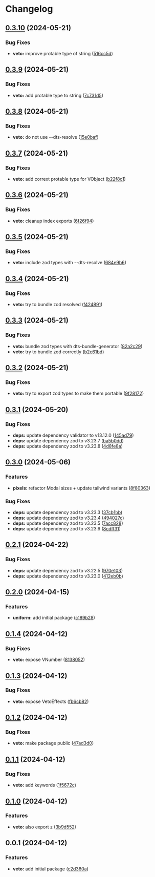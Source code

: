 # Changelog

## [0.3.10](https://github.com/fuf-stack/uniform/compare/veto-v0.3.9...veto-v0.3.10) (2024-05-21)


### Bug Fixes

* **veto:** improve protable type of string ([516cc5d](https://github.com/fuf-stack/uniform/commit/516cc5dd0de21963156f37ec53691bf389d0330f))

## [0.3.9](https://github.com/fuf-stack/uniform/compare/veto-v0.3.8...veto-v0.3.9) (2024-05-21)


### Bug Fixes

* **veto:** add protable type to string ([7c731d5](https://github.com/fuf-stack/uniform/commit/7c731d53a79138123083e54a35163c5a1114b4f4))

## [0.3.8](https://github.com/fuf-stack/uniform/compare/veto-v0.3.7...veto-v0.3.8) (2024-05-21)


### Bug Fixes

* **veto:** do not use --dts-resolve ([15e0baf](https://github.com/fuf-stack/uniform/commit/15e0baf4d8b9031284042903e13242e1302fbb9d))

## [0.3.7](https://github.com/fuf-stack/uniform/compare/veto-v0.3.6...veto-v0.3.7) (2024-05-21)


### Bug Fixes

* **veto:** add corrext protable type for VObject ([b22f8c1](https://github.com/fuf-stack/uniform/commit/b22f8c1a6b88fed5f07049799388cff5e6fa31fb))

## [0.3.6](https://github.com/fuf-stack/uniform/compare/veto-v0.3.5...veto-v0.3.6) (2024-05-21)


### Bug Fixes

* **veto:** cleanup index exports ([6f26f94](https://github.com/fuf-stack/uniform/commit/6f26f94747dc9c5c29653ea73507cc67d52078cd))

## [0.3.5](https://github.com/fuf-stack/uniform/compare/veto-v0.3.4...veto-v0.3.5) (2024-05-21)


### Bug Fixes

* **veto:** include zod types with --dts-resolve ([684e9b6](https://github.com/fuf-stack/uniform/commit/684e9b6d6101f4aff7e10b187d95ffaf9e2447ac))

## [0.3.4](https://github.com/fuf-stack/uniform/compare/veto-v0.3.3...veto-v0.3.4) (2024-05-21)


### Bug Fixes

* **veto:** try to bundle zod resolved ([f424891](https://github.com/fuf-stack/uniform/commit/f4248919018aa32fee3a7feec6ef649ecf2fb592))

## [0.3.3](https://github.com/fuf-stack/uniform/compare/veto-v0.3.2...veto-v0.3.3) (2024-05-21)


### Bug Fixes

* **veto:** bundle zod types with dts-bundle-generator ([82a2c29](https://github.com/fuf-stack/uniform/commit/82a2c29495420a6e3fd7ef0e0312fc752cc94a09))
* **veto:** try to bundle zod correctly ([b2c61bd](https://github.com/fuf-stack/uniform/commit/b2c61bdd31489844e142be5ed2135980557fa911))

## [0.3.2](https://github.com/fuf-stack/uniform/compare/veto-v0.3.1...veto-v0.3.2) (2024-05-21)


### Bug Fixes

* **veto:** try to export zod types to make them portable ([9f28172](https://github.com/fuf-stack/uniform/commit/9f28172fa3cba2f1bec203cb2a2c60039217afb1))

## [0.3.1](https://github.com/fuf-stack/uniform/compare/veto-v0.3.0...veto-v0.3.1) (2024-05-20)


### Bug Fixes

* **deps:** update dependency validator to v13.12.0 ([145ad79](https://github.com/fuf-stack/uniform/commit/145ad794377f0cc17c58b735026c831cdb9468bc))
* **deps:** update dependency zod to v3.23.7 ([ba5b0dd](https://github.com/fuf-stack/uniform/commit/ba5b0ddce7bd616fbd1fbdfb657a90565c56f424))
* **deps:** update dependency zod to v3.23.8 ([4d8fe8a](https://github.com/fuf-stack/uniform/commit/4d8fe8a678e23912b50bd28561033ce87e099130))

## [0.3.0](https://github.com/fuf-stack/uniform/compare/veto-v0.2.1...veto-v0.3.0) (2024-05-06)


### Features

* **pixels:** refactor Modal sizes + update tailwind variants ([8f80363](https://github.com/fuf-stack/uniform/commit/8f80363acbddd8aed080fe637267cbdc3c844abd))


### Bug Fixes

* **deps:** update dependency zod to v3.23.3 ([37cb1bb](https://github.com/fuf-stack/uniform/commit/37cb1bb56f5312be2d835781c2a98990211ab803))
* **deps:** update dependency zod to v3.23.4 ([494027c](https://github.com/fuf-stack/uniform/commit/494027cdea52bb207383d9e72f6dd628f850438a))
* **deps:** update dependency zod to v3.23.5 ([7acc828](https://github.com/fuf-stack/uniform/commit/7acc82890f28035297c62a8212753c6ee08aaaaa))
* **deps:** update dependency zod to v3.23.6 ([8cdff31](https://github.com/fuf-stack/uniform/commit/8cdff31c67b13a416ae61352c0e72690a6c1c27f))

## [0.2.1](https://github.com/fuf-stack/uniform/compare/veto-v0.2.0...veto-v0.2.1) (2024-04-22)


### Bug Fixes

* **deps:** update dependency zod to v3.22.5 ([970e103](https://github.com/fuf-stack/uniform/commit/970e103dd572dc2547b3dcf281acf16a8fd1160a))
* **deps:** update dependency zod to v3.23.0 ([412eb0b](https://github.com/fuf-stack/uniform/commit/412eb0b984c16413daef11d7f77cbee628d4bf88))

## [0.2.0](https://github.com/fuf-stack/uniform/compare/veto-v0.1.4...veto-v0.2.0) (2024-04-15)


### Features

* **uniform:** add initial package ([c189b28](https://github.com/fuf-stack/uniform/commit/c189b287a83d43f41db715de8a9d5ebe0a558a1d))

## [0.1.4](https://github.com/fuf-stack/uniform/compare/veto-v0.1.3...veto-v0.1.4) (2024-04-12)


### Bug Fixes

* **veto:** expose VNumber ([8138052](https://github.com/fuf-stack/uniform/commit/8138052a97c559aaf68d0f11bd998ac97a02f884))

## [0.1.3](https://github.com/fuf-stack/uniform/compare/veto-v0.1.2...veto-v0.1.3) (2024-04-12)


### Bug Fixes

* **veto:** expose VetoEffects ([fb6cb82](https://github.com/fuf-stack/uniform/commit/fb6cb82e67ad537de407727a713b6aab34c3711d))

## [0.1.2](https://github.com/fuf-stack/uniform/compare/veto-v0.1.1...veto-v0.1.2) (2024-04-12)


### Bug Fixes

* **veto:** make package public ([47ad3d0](https://github.com/fuf-stack/uniform/commit/47ad3d02f5cbcbb112599a75e4cdbe3c47921490))

## [0.1.1](https://github.com/fuf-stack/uniform/compare/veto-v0.1.0...veto-v0.1.1) (2024-04-12)


### Bug Fixes

* **veto:** add keywords ([1f5672c](https://github.com/fuf-stack/uniform/commit/1f5672ca642341e23a1556782433434e1503b386))

## [0.1.0](https://github.com/fuf-stack/uniform/compare/veto-v0.0.1...veto-v0.1.0) (2024-04-12)


### Features

* **veto:** also export z ([3b9d552](https://github.com/fuf-stack/uniform/commit/3b9d5520ab403519e6a8fe3be94333f05d31d4c3))

## 0.0.1 (2024-04-12)


### Features

* **veto:** add initial package ([c2d360a](https://github.com/fuf-stack/uniform/commit/c2d360ab1ab6f7b3b8a1a61c7c3c377dd44ce697))
